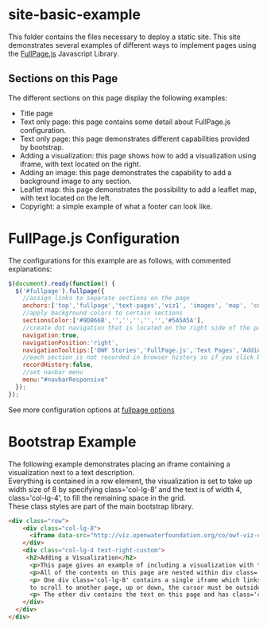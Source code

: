 # site-basic-example
This folder contains the files necessary to deploy a static site. This site demonstrates several examples of different ways to
implement pages using the [FullPage.js](https://alvarotrigo.com/fullPage/) Javascript Library.

## Sections on this Page
The different sections on this page display the following examples:
* Title page
* Text only page: this page contains some detail about FullPage.js configuration.
* Text only page: this page demonstrates different capabilities provided by bootstrap.
* Adding a visualization: this page shows how to add a visualization using iframe, with text located on the right.
* Adding an image: this page demonstrates the capability to add a background image to any section.
* Leaflet map: this page demonstrates the possibility to add a leaflet map, with text located on the left.
* Copyright: a simple example of what a footer can look like.

# FullPage.js Configuration
The configurations for this example are as follows, with commented explanations:
```javascript
$(document).ready(function() {
  $('#fullpage').fullpage({
    //assign links to separate sections on the page
    anchors:['top','fullpage','text-pages','viz1', 'images', 'map', 'copyright'],
    //apply background colors to certain sections
    sectionsColor:['#9DB66B','','','','','','#5A5A5A'],
    //create dot navigation that is located on the right side of the page
    navigation:true,
    navigationPosition:'right',
    navigationTooltips:['OWF Stories','FullPage.js','Text Pages','Adding a Visualization', 'Background Images', 'Leaflet Map', 'Copyright'],
    //each section is not recorded in browser history so if you click back button it goes to previous page
    recordHistory:false,
    //set navbar menu
    menu:"#navbarResponsive"
  });
});
```
See more configuration options at [fullpage options](https://github.com/alvarotrigo/fullPage.js#options)

# Bootstrap Example
The following example demonstrates placing an iframe containing a visualization next to a text description.  
Everything is contained in a row element, the visualization is set to take up width size of 8 by specifying class='col-lg-8' and the text is of width 4, class='col-lg-4', to fill the remaining space in the grid.  
These class styles are part of the main bootstrap library.
```html
<div class="row">
    <div class="col-lg-8">
      <iframe data-src="http://viz.openwaterfoundation.org/co/owf-viz-co-snodas-gapminder/" scrolling="no" frameborder="0"></iframe>
    </div>
    <div class="col-lg-4 text-right-custom">
     <h2>Adding a Visualization</h2>
      <p>This page gives an example of including a visualization with the use of <a href="https://www.w3schools.com/tags/tag_iframe.asp" target="_blank">iframe</a>.
      <p>All of the contents on this page are nested within div class='container-fluid' to fill the whole width of the page. There are two divs.</p>
      <p> One div class='col-lg-8' contains a single iframe which links to the gapminder visualization. This iframe has frameborder='0' set to remove the border around it. Having no border creates a more visually appealing layout, however there are benefits to seeing where the iframe starts and ends. Due to the nature of iframes and fullpage.js, if you wish
      to scroll to another page, up or down, the cursor must be outside of the iframe or it will not register with fullpage.</p>
      <p> The other div contains the text on this page and has class='col-lg-4' to fill the remaining grid. This div also has class='text-right-custom' which is a custom style in the stylesheet which removes padding on the left side of the div so the text fits nicely next to the visualization. If you wish you can move the text div before the div containing the visualization iframe and specify class='text-left-custom', for the opposite effect.</p>
    </div>
  </div>
</div>
```
